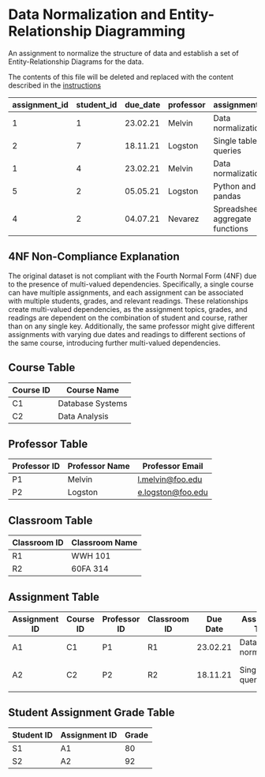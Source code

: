 # Data Normalization and Entity-Relationship Diagramming

An assignment to normalize the structure of data and establish a set of Entity-Relationship Diagrams for the data.

The contents of this file will be deleted and replaced with the content described in the [instructions](./instructions.md)

| assignment_id | student_id | due_date | professor      | assignment_topic          | classroom | grade | relevant_reading   | professor_email    |
|---------------|------------|----------|----------------|---------------------------|-----------|-------|--------------------|--------------------|
| 1             | 1          | 23.02.21 | Melvin         | Data normalization        | WWH 101   | 80    | Deumlich Chapter 3 | l.melvin@foo.edu   |
| 2             | 7          | 18.11.21 | Logston        | Single table queries      | 60FA 314  | 25    | Dümmlers Chapter 11| e.logston@foo.edu  |
| 1             | 4          | 23.02.21 | Melvin         | Data normalization        | WWH 101   | 75    | Deumlich Chapter 3 | l.melvin@foo.edu   |
| 5             | 2          | 05.05.21 | Logston        | Python and pandas         | 60FA 314  | 92    | Dümmlers Chapter 14| e.logston@foo.edu  |
| 4             | 2          | 04.07.21 | Nevarez        | Spreadsheet aggregate functions | WWH 201 | 65  | Zehnder Page 87    | i.nevarez@foo.edu  |



## 4NF Non-Compliance Explanation

The original dataset is not compliant with the Fourth Normal Form (4NF) due to the presence of multi-valued dependencies. Specifically, a single course can have multiple assignments, and each assignment can be associated with multiple students, grades, and relevant readings. These relationships create multi-valued dependencies, as the assignment topics, grades, and readings are dependent on the combination of student and course, rather than on any single key. Additionally, the same professor might give different assignments with varying due dates and readings to different sections of the same course, introducing further multi-valued dependencies.

## Course Table

| Course ID | Course Name       |
|-----------|-------------------|
| C1        | Database Systems  |
| C2        | Data Analysis     |

## Professor Table

| Professor ID | Professor Name | Professor Email    |
|--------------|----------------|--------------------|
| P1           | Melvin         | l.melvin@foo.edu   |
| P2           | Logston        | e.logston@foo.edu  |

## Classroom Table

| Classroom ID | Classroom Name |
|--------------|----------------|
| R1           | WWH 101        |
| R2           | 60FA 314       |

## Assignment Table

| Assignment ID | Course ID | Professor ID | Classroom ID | Due Date | Assignment Topic        | Relevant Reading      |
|---------------|-----------|--------------|--------------|----------|-------------------------|-----------------------|
| A1            | C1        | P1           | R1           | 23.02.21 | Data normalization      | Deumlich Chapter 3    |
| A2            | C2        | P2           | R2           | 18.11.21 | Single table queries    | Dümmlers Chapter 11   |

## Student Assignment Grade Table

| Student ID | Assignment ID | Grade |
|------------|---------------|-------|
| S1         | A1            | 80    |
| S2         | A2            | 92    |
